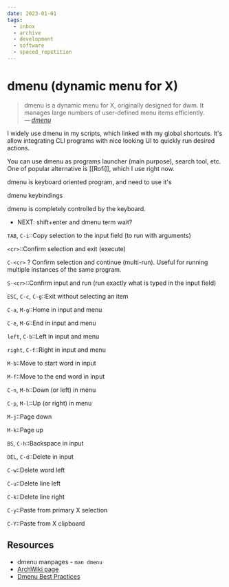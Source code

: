 ```yaml
---
date: 2023-01-01
tags:
  - inbox
  - archive
  - development
  - software
  - spaced_repetition
---
```


# dmenu (dynamic menu for X)

> dmenu is a dynamic menu for X, originally designed for dwm. It manages large
> numbers of user-defined menu items efficiently.\
> — <cite>[dmenu](https://tools.suckless.org/dmenu/)</cite>

I widely use dmenu in my scripts, which linked with my global shortcuts. It's
allow integrating CLI programs with nice looking UI to quickly run desired
actions.

You can use dmenu as programs launcher (main purpose), search tool, etc. One of
popular alternative is [[Rofi]], which I use right now.

dmenu is keyboard oriented program, and need to use it's

dmenu keybindings

dmenu is completely controlled by the keyboard.

- NEXT: shift+enter and dmenu term wait?

`TAB`, `C-i`::Copy selection to the input field (to run with arguments)

`<cr>`::Confirm selection and exit (execute)

`C-<cr>`
?
Confirm selection and continue (multi-run). Useful for running multiple instances of the same program.

`S-<cr>`::Confirm input and run (run exactly what is typed in the input field)

`ESC`, `C-c`, `C-g`::Exit without selecting an item

`C-a`, `M-g`::Home in input and menu

`C-e`, `M-G`::End in input and menu

`left`, `C-b`::Left in input and menu

`right`, `C-f`::Right in input and menu

`M-b`::Move to start word in input

`M-f`::Move to the end word in input

`C-n`, `M-h`::Down (or left) in menu

`C-p`, `M-l`::Up (or right) in menu

`M-j`::Page down

`M-k`::Page up

`BS`, `C-h`::Backspace in input

`DEL`, `C-d`::Delete in input

`C-w`::Delete word left

`C-u`::Delete line left

`C-k`::Delete line right

`C-y`::Paste from primary X selection

`C-Y`::Paste from X clipboard

## Resources

- dmenu manpages - `man dmenu`
- [ArchWiki page](https://wiki.archlinux.org/title/dmenu)
- [Dmenu Best Practices](http://www.troubleshooters.com/linux/dmenu/bestpractices.htm)
